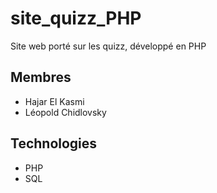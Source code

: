 # site_quizz_PHP

Site web porté sur les quizz, développé en PHP

## Membres
- Hajar El Kasmi
- Léopold Chidlovsky

## Technologies
- PHP
- SQL

